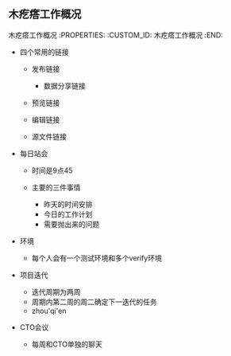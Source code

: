 木疙瘩工作概况
---------------------------

木疙瘩工作概况
   :PROPERTIES:
   :CUSTOM_ID: 木疙瘩工作概况
   :END:

- 四个常用的链接

  - 发布链接

    - 数据分享链接

  - 预览链接
  - 编辑链接
  - 源文件链接

- 每日站会

  - 时间是9点45
  - 主要的三件事情

    - 昨天的时间安排
    - 今日的工作计划
    - 需要抛出来的问题

- 环境

  - 每个人会有一个测试环境和多个verify环境

- 项目迭代

  - 迭代周期为两周
  - 周期内第二周的周二确定下一迭代的任务
  - zhou'qi'en

- CTO会议

  - 每周和CTO单独的聊天

